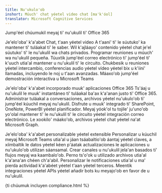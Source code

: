 ```yaml
---
title: Nu'ukulo'ob
inshort: Múuch' chat yéetel video chat [ma'k'óol]
translator: Microsoft Cognitive Services
---
```



Jump'éel chúumukil meyaj ti' nu'ukulil ti' Office 365 

Je'elo'oba' k'a'abet Chat, t'aan yéetel video
A t'aani' ti' le súutuko' ka mantener ti' tuláakal ti' le saber. Wil k'ajláayo' contenido yéetel chat je'el súutuko' ti' le nu'ukulil wa chats privados. Programar reuniones u múuch' wa nu'ukulil pequeña. Túuxtik jump'éel correo electrónico ti' jump'éel ti' k'uuch utia'al mantener u nu'ukulil ti' le circuito. Chukbesik u reuniones yéetel intercambio, conferencias audio yéetel vídeo yéetel bix u k'iini' llamadas, incluyendo le noj u t'aan avanzadas. 
Máaxo'ob jump'éel demostración interactiva u Microsoft Teams 

Je'elo'oba' k'a'abet incorporado muuk' aplicaciones Office 365
Ts'áaj u nu'ukulil le muuk' instantáneo ti' tuláakal ba'ax k'a'anan justo ti' Office 365. Administrar tuláakal a conversaciones, archivos yéetel nu'ukulo'ob ti' jump'éel kúuchil meyaj nu'ukulil. Disfrute u muuk' integrado ti' SharePoint, OneNote, PowerBI yéetel planificador. Meyaj yóok'ol tu tojile' ju'uno'ob yo'olal mantener ti' le nu'ukulil ti' le circuito yéetel integración correo electrónico. Le xookilo' máako'ob, archivos yéetel chat yéetel na'at Microsoft Graph. 

Je'elo'oba' k'a'abet personalizable yéetel extensible
Personalizar u kúuchil meyaj Microsoft Teams utia'al u jáan tsáabaltio'ob áantaj yéetel claves, a xíimbaltik le datos yéetel kéen p'áatak actualizaciones le aplicaciones u nu'ukulo'ob utilizan sáansamal. Crear canales u nu'ukulil jela'an basados ti' flujos meyaj wa kaambalo'ob. Perno ts'o'ok u utilizado archivos utia'al k'a'ana'an chéen ch'a'abil. Personalizar le notificaciones utia'al u ma' pierda actividad k'a'abéet yéetel t'aan yéetel terceros. Meentik integraciones yéetel APIs yéetel añadir bots ku meyajo'ob en favor de u nu'ukulil. 




{ti chúumuk incluyen compliance.html %}

